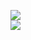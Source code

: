 [![](https://img.shields.io/badge/Made%20With-Github%20Spray-lightgrey.svg?style=for-the-badge&logo=github)](https://github.com/Annihil/github-spray#17309)  
[![](https://i.imgur.com/2DrTn0Z.gif)](https://github.com/Annihil/github-spray)